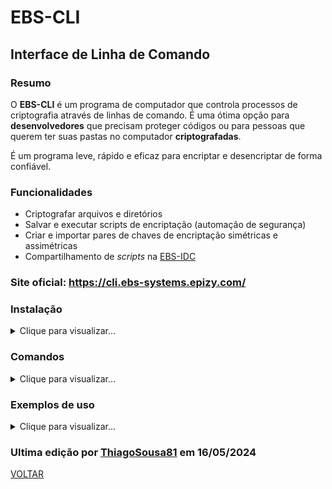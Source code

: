 # EBS-CLI
## Interface de Linha de Comando
### Resumo
O <strong>EBS-CLI</strong> é um programa de computador que controla processos de criptografia através de linhas de comando. É uma ótima opção para <strong>desenvolvedores</strong> que precisam proteger códigos ou para pessoas que querem ter suas pastas no computador <strong>criptografadas</strong>.

É um programa leve, rápido e eficaz para encriptar e desencriptar de forma confiável.

### Funcionalidades
- Criptografar arquivos e diretórios
- Salvar e executar scripts de encriptação (automação de segurança)
- Criar e importar pares de chaves de encriptação simétricas e assimétricas
- Compartilhamento de <i>scripts</i> na [EBS-IDC](https://github.com/EBS-Security-Systems/EBS-Docs/blob/main/docs/EBS-IDC.md)

### Site oficial: <https://cli.ebs-systems.epizy.com/>

### Instalação

<details><summary>Clique para visualizar...</summary>

1. Execute o arquivo setup.exe

2. Coloque o <code>script.ps1</code> em um lugar fácil, como na área de trabalho

> Obs.: Esse arquivo é só um exemplo de uso mas você pode adaptá-lo como achar melhor

3. Ative a execução de scripts do Windows Powershell, assim:

3.1. Para fazer isso abra o Windows PowerShell como Administrador

3.2. Execute esse comando: <code>Set-ExecutionPolicy Unrestricted</code>

3.3. Na pergunta de confirmação, insira <code>A</code>

3.4. Execute esse comando: <code>exit</code>

4. Clique com o botão direito no <code>script.ps1</code> e em Executar com PowerShell

5. Se executar as 2 janelas, já pode apagar os outros arquivos inúteis como o <code>EBS-CLI.zip</code> e a pasta <code>publish</code>

> Qualquer anormalidade no funcionamento, ou dúvida entre em contato com o e-mail thiagosousa81@gmail.com

</details>

### Comandos

<details><summary>Clique para visualizar...</summary>

#### Lista de Comandos

| Comando | Parâmetros | Função |
| --- | --- | --- |
| <code>help</code> | nenhum | Chamar ajuda do aplicativo |
| <code>Encrypt-File</code> | <code>URL_In</code><br><code>URL_Out</code><br><code>Algorithm</code><br><code>Key</code><br><code>IV</code><br><code>Multiple</code> | Encripta um arquivo e gera uma saída através dos parâmetros selecionados |
| <code>Decrypt-File</code> | <code>URL_In</code><br><code>URL_Out</code><br><code>Algorithm</code><br><code>Key</code><br><code>IV</code><br><code>Multiple</code> | Decripta um arquivo e gera uma saída através dos parâmetros selecionados |

#### Tipo de dado dos parâmetros

| Parâmetro | Tipo de dado |
| --- | --- | 
| <code>URL_In</code> | Path |
| <code>URL_Out</code> | Path |
| <code>Algorithm</code> | String |
| <code>Key</code> | String |
| <code>IV</code> | String |
| <code>Multiple</code> | Int32 |

> Obs.: Você pode digitar <code>Explorer</code> num parâmetro de caminho para selecionar o local com o Windows Explorer
  
</details>

### Exemplos de uso

<details><summary>Clique para visualizar...</summary>

#### Encriptando

    Encrypt-File
    C:\Users\User\Downloads\EBS-CLI.zip
    C:\Users\User\Downloads\EBS-CLI.zip
    RC2
    Thiago
    09876543
    10

    Encrypt-File
    C:\Users\User\Downloads\EBS-CLI.zip
    C:\Users\User\Downloads\EBS-CLI.zip
    DES
    74125896
    36251478
    50

    Encrypt-File
    C:\Users\User\Downloads\EBS-CLI.zip
    C:\Users\User\Downloads\EBS-CLI.zip
    AES
    741258961qazxsw2
    362514784rfvbgt5
    75

    Encrypt-File
    C:\Users\User\Downloads\EBS-CLI.zip
    C:\Users\User\Downloads\EBS-CLI.zip
    3DES
    741258961qazxsw2
    4rfvbgt5
    25

#### Decriptando

    Decrypt-File
    C:\Users\User\Downloads\EBS-CLI.zip
    C:\Users\User\Downloads\EBS-CLI.zip
    3DES
    741258961qazxsw2
    4rfvbgt5
    25

    Decrypt-File
    C:\Users\User\Downloads\EBS-CLI.zip
    C:\Users\User\Downloads\EBS-CLI.zip
    AES
    741258961qazxsw2
    362514784rfvbgt5
    75

    Decrypt-File
    C:\Users\User\Downloads\EBS-CLI.zip
    C:\Users\User\Downloads\EBS-CLI.zip
    DES
    74125896
    36251478
    50

    Decrypt-File
    C:\Users\User\Downloads\EBS-CLI.zip
    C:\Users\User\Downloads\EBS-CLI.zip
    RC2
    Thiago
    09876543
    10
    

</details>


### Ultima edição por [ThiagoSousa81](https://github.com/ThiagoSousa81/) em 16/05/2024

[VOLTAR](https://github.com/EBS-Security-Systems/EBS-Docs#readme)
